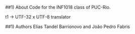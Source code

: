 ##1) About
Code for the INF1018 class of PUC-Rio.

t1 -> UTF-32 x UTF-8 translator

##1) Authors
Elias Tandel Barrionovo and João Pedro Fabris
